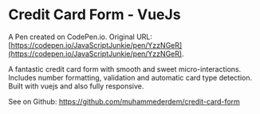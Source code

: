 # Credit Card Form - VueJs

A Pen created on CodePen.io. Original URL: [https://codepen.io/JavaScriptJunkie/pen/YzzNGeR](https://codepen.io/JavaScriptJunkie/pen/YzzNGeR).

A fantastic credit card form with smooth and sweet micro-interactions. Includes number formatting, validation and automatic card type detection. Built with vuejs and also fully responsive.

See on Github: https://github.com/muhammederdem/credit-card-form
